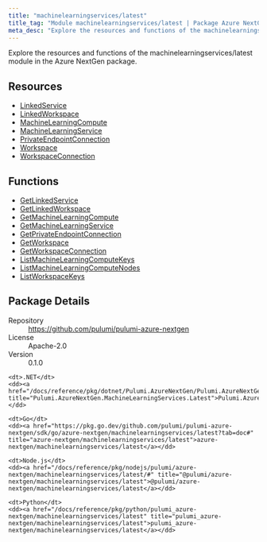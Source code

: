 ```yaml
---
title: "machinelearningservices/latest"
title_tag: "Module machinelearningservices/latest | Package Azure NextGen"
meta_desc: "Explore the resources and functions of the machinelearningservices/latest module in the Azure NextGen package."
---
```


<!-- WARNING: this file was generated by Pulumi Docs Generator. -->
<!-- Do not edit by hand unless you're certain you know what you are doing! -->

Explore the resources and functions of the machinelearningservices/latest module in the Azure NextGen package.

<h2 id="resources">Resources</h2>
<ul class="api">
    <li><a href="linkedservice" title="LinkedService"><span class="symbol resource"></span>LinkedService</a></li>
    <li><a href="linkedworkspace" title="LinkedWorkspace"><span class="symbol resource"></span>LinkedWorkspace</a></li>
    <li><a href="machinelearningcompute" title="MachineLearningCompute"><span class="symbol resource"></span>MachineLearningCompute</a></li>
    <li><a href="machinelearningservice" title="MachineLearningService"><span class="symbol resource"></span>MachineLearningService</a></li>
    <li><a href="privateendpointconnection" title="PrivateEndpointConnection"><span class="symbol resource"></span>PrivateEndpointConnection</a></li>
    <li><a href="workspace" title="Workspace"><span class="symbol resource"></span>Workspace</a></li>
    <li><a href="workspaceconnection" title="WorkspaceConnection"><span class="symbol resource"></span>WorkspaceConnection</a></li>
</ul>

<h2 id="functions">Functions</h2>
<ul class="api">
    <li><a href="getlinkedservice" title="GetLinkedService"><span class="symbol function"></span>GetLinkedService</a></li>
    <li><a href="getlinkedworkspace" title="GetLinkedWorkspace"><span class="symbol function"></span>GetLinkedWorkspace</a></li>
    <li><a href="getmachinelearningcompute" title="GetMachineLearningCompute"><span class="symbol function"></span>GetMachineLearningCompute</a></li>
    <li><a href="getmachinelearningservice" title="GetMachineLearningService"><span class="symbol function"></span>GetMachineLearningService</a></li>
    <li><a href="getprivateendpointconnection" title="GetPrivateEndpointConnection"><span class="symbol function"></span>GetPrivateEndpointConnection</a></li>
    <li><a href="getworkspace" title="GetWorkspace"><span class="symbol function"></span>GetWorkspace</a></li>
    <li><a href="getworkspaceconnection" title="GetWorkspaceConnection"><span class="symbol function"></span>GetWorkspaceConnection</a></li>
    <li><a href="listmachinelearningcomputekeys" title="ListMachineLearningComputeKeys"><span class="symbol function"></span>ListMachineLearningComputeKeys</a></li>
    <li><a href="listmachinelearningcomputenodes" title="ListMachineLearningComputeNodes"><span class="symbol function"></span>ListMachineLearningComputeNodes</a></li>
    <li><a href="listworkspacekeys" title="ListWorkspaceKeys"><span class="symbol function"></span>ListWorkspaceKeys</a></li>
</ul>

<h2 id="package-details">Package Details</h2>
<dl class="package-details">
	<dt>Repository</dt>
	<dd><a href="https://github.com/pulumi/pulumi-azure-nextgen">https://github.com/pulumi/pulumi-azure-nextgen</a></dd>
	<dt>License</dt>
	<dd>Apache-2.0</dd>
	<dt>Version</dt>
	<dd>0.1.0</dd>
</dl>



<dl class="tabular">

    <dt>.NET</dt>
    <dd><a href="/docs/reference/pkg/dotnet/Pulumi.AzureNextGen/Pulumi.AzureNextGen.MachineLearningServices.Latest.html" title="Pulumi.AzureNextGen.MachineLearningServices.Latest">Pulumi.AzureNextGen.MachineLearningServices.Latest</a></dd>

    <dt>Go</dt>
    <dd><a href="https://pkg.go.dev/github.com/pulumi/pulumi-azure-nextgen/sdk/go/azure-nextgen/machinelearningservices/latest?tab=doc#" title="azure-nextgen/machinelearningservices/latest">azure-nextgen/machinelearningservices/latest</a></dd>

    <dt>Node.js</dt>
    <dd><a href="/docs/reference/pkg/nodejs/pulumi/azure-nextgen/machinelearningservices/latest/#" title="@pulumi/azure-nextgen/machinelearningservices/latest">@pulumi/azure-nextgen/machinelearningservices/latest</a></dd>

    <dt>Python</dt>
    <dd><a href="/docs/reference/pkg/python/pulumi_azure-nextgen/machinelearningservices/latest" title="pulumi_azure-nextgen/machinelearningservices/latest">pulumi_azure-nextgen/machinelearningservices/latest</a></dd>

</dl>

